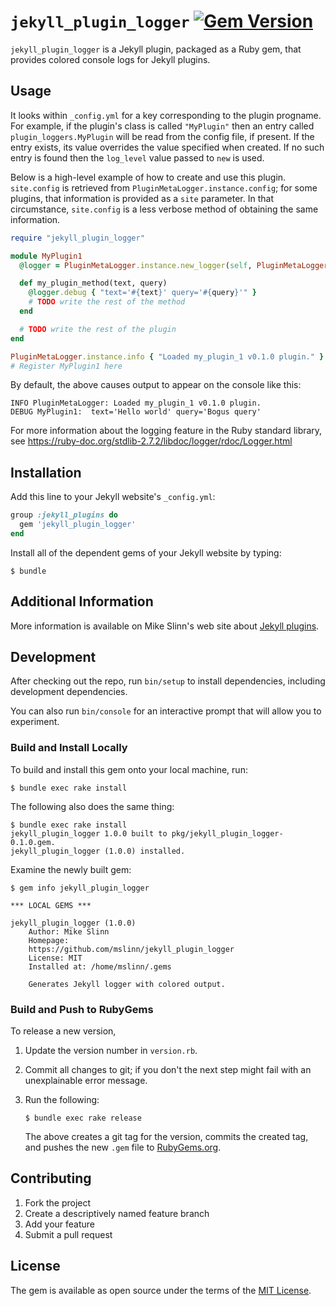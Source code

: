 # `jekyll_plugin_logger` [![Gem Version](https://badge.fury.io/rb/jekyll_plugin_logger.svg)](https://badge.fury.io/rb/jekyll_plugin_logger)

`jekyll_plugin_logger` is a Jekyll plugin, packaged as a Ruby gem, that provides colored console logs for Jekyll plugins.


## Usage

It looks within `_config.yml` for a key corresponding to the plugin progname.
For example, if the plugin's class is called `"MyPlugin"` then an entry called `plugin_loggers.MyPlugin`
will be read from the config file, if present.
If the entry exists, its value overrides the value specified when created.
If no such entry is found then the `log_level` value passed to `new` is used.

Below is a high-level example of how to create and use this plugin.
`site.config` is retrieved from `PluginMetaLogger.instance.config`;
for some plugins, that information is provided as a `site` parameter.
In that circumstance, `site.config` is a less verbose method of obtaining the same information.

```ruby
require "jekyll_plugin_logger"

module MyPlugin1
  @logger = PluginMetaLogger.instance.new_logger(self, PluginMetaLogger.instance.config)

  def my_plugin_method(text, query)
    @logger.debug { "text='#{text}' query='#{query}'" }
    # TODO write the rest of the method
  end

  # TODO write the rest of the plugin
end

PluginMetaLogger.instance.info { "Loaded my_plugin_1 v0.1.0 plugin." }
# Register MyPlugin1 here
```

By default, the above causes output to appear on the console like this:

```text
INFO PluginMetaLogger: Loaded my_plugin_1 v0.1.0 plugin.
DEBUG MyPlugin1:  text='Hello world' query='Bogus query'
```

For more information about the logging feature in the Ruby standard library,
see https://ruby-doc.org/stdlib-2.7.2/libdoc/logger/rdoc/Logger.html


## Installation

Add this line to your Jekyll website's `_config.yml`:

```ruby
group :jekyll_plugins do
  gem 'jekyll_plugin_logger'
end
```

Install all of the dependent gems of your Jekyll website by typing:

```shell
$ bundle
```


## Additional Information

More information is available on Mike Slinn's web site about
[Jekyll plugins](https://www.mslinn.com/blog/index.html#Jekyll).


## Development

After checking out the repo, run `bin/setup` to install dependencies, including development dependencies.

You can also run `bin/console` for an interactive prompt that will allow you to experiment.

### Build and Install Locally

To build and install this gem onto your local machine, run:

```shell
$ bundle exec rake install
```

The following also does the same thing:

```shell
$ bundle exec rake install
jekyll_plugin_logger 1.0.0 built to pkg/jekyll_plugin_logger-0.1.0.gem.
jekyll_plugin_logger (1.0.0) installed.
```

Examine the newly built gem:

```shell
$ gem info jekyll_plugin_logger

*** LOCAL GEMS ***

jekyll_plugin_logger (1.0.0)
    Author: Mike Slinn
    Homepage:
    https://github.com/mslinn/jekyll_plugin_logger
    License: MIT
    Installed at: /home/mslinn/.gems

    Generates Jekyll logger with colored output.
```


### Build and Push to RubyGems

To release a new version,

1. Update the version number in `version.rb`.
2. Commit all changes to git; if you don't the next step might fail with an unexplainable error message.
3. Run the following:

   ```shell
   $ bundle exec rake release
   ```

   The above creates a git tag for the version, commits the created tag,
   and pushes the new `.gem` file to [RubyGems.org](https://rubygems.org).


## Contributing

1. Fork the project
2. Create a descriptively named feature branch
3. Add your feature
4. Submit a pull request


## License

The gem is available as open source under the terms of the [MIT License](https://opensource.org/licenses/MIT).

